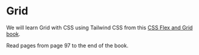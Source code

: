# Grid

We will learn Grid with CSS using Tailwind CSS from this [CSS Flex and Grid book](https://shrutibalasa.gumroad.com/l/css-flex-and-grid).

Read pages from page 97 to the end of the book.
